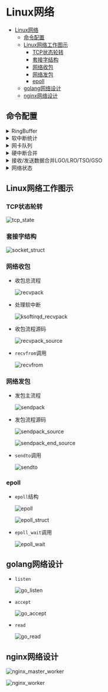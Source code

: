 # Linux网络

- [Linux网络](#linux网络)
  - [命令配置](#命令配置)
  - [Linux网络工作图示](#linux网络工作图示)
    - [TCP状态轮转](#tcp状态轮转)
    - [套接字结构](#套接字结构)
    - [网络收包](#网络收包)
    - [网络发包](#网络发包)
    - [epoll](#epoll)
  - [golang网络设计](#golang网络设计)
  - [nginx网络设计](#nginx网络设计)

## 命令配置

  <details>
  <summary>RingBuffer</summary>

  ```shell
  # ethtool -g ens33
  Ring parameters for ens33:
  Pre-set maximums:
  RX:             4096
  RX Mini:        0
  RX Jumbo:       0
  TX:             4096
  Current hardware settings:
  RX:             256
  RX Mini:        0
  RX Jumbo:       0
  TX:             256
  # ethtool -S ens33
  NIC statistics:
      rx_packets: 53462
      tx_packets: 16941
      rx_bytes: 61247636
      tx_bytes: 2280327
      rx_broadcast: 0
      tx_broadcast: 0
      rx_multicast: 0
      tx_multicast: 0
      rx_errors: 0
      tx_errors: 0
      tx_dropped: 0
      multicast: 0
      collisions: 0
      rx_length_errors: 0
      rx_over_errors: 0
      rx_crc_errors: 0
      rx_frame_errors: 0
      rx_no_buffer_count: 0
      rx_missed_errors: 0
      tx_aborted_errors: 0
      tx_carrier_errors: 0
      tx_fifo_errors: 0
      tx_heartbeat_errors: 0
      tx_window_errors: 0
      tx_abort_late_coll: 0
      tx_deferred_ok: 0
      tx_single_coll_ok: 0
      tx_multi_coll_ok: 0
      tx_timeout_count: 0
      tx_restart_queue: 0
      rx_long_length_errors: 0
      rx_short_length_errors: 0
      rx_align_errors: 0
      tx_tcp_seg_good: 158
      tx_tcp_seg_failed: 0
      rx_flow_control_xon: 0
      rx_flow_control_xoff: 0
      tx_flow_control_xon: 0
      tx_flow_control_xoff: 0
      rx_long_byte_count: 61247636
      rx_csum_offload_good: 49426
      rx_csum_offload_errors: 0
      alloc_rx_buff_failed: 0
      tx_smbus: 0
      rx_smbus: 0
      dropped_smbus: 0
  #修改RingBuffer
  # ethtool -G ens33 rx 64 tx 64
  ```
  </details>

  <details>
  <summary>软中断统计</summary>

  ```shell
  # cat /proc/softirqs
                      CPU0       CPU1
            HI:          0          1
        TIMER:      53948     158070
        NET_TX:        958          2
        NET_RX:      36133        100
        BLOCK:       4371       9380
      IRQ_POLL:          0          0
      TASKLET:       1352        393
        SCHED:      51704     155414
      HRTIMER:          0          0
          RCU:      67739     116630
  ```
  </details>

  <details>
  <summary>网卡队列</summary>

  ```shell
  # ethtool -l eth0
  Channel parameters for eth0:
  Pre-set maximums:
  RX:             0
  TX:             0
  Other:          0
  Combined:       1
  Current hardware settings:
  RX:             0
  TX:             0
  Other:          0
  Combined:       1
  #修改网卡队列数
  # ethtool -L eth0 combined 1
  #查看网卡队列中断号
  # cat /proc/interrupts | grep ens33
    19:      39793         29   IO-APIC   19-fasteoi   ens33
  #查看中断与CPU的亲和性
  # cat /proc/irq/19/smp_affinity
  00000000,00000000,00000000,00000001
  #自动调整中断与CPU的亲和性
  # service irqbalance start
  ```
  </details>

  <details>
  <summary>硬中断合并</summary>

  ```shell
  #查看硬中断合并信息
  # ethtool -c ens33
  Coalesce parameters for ens33:
  Adaptive RX: off  TX: off   #自适应硬中断合并
  stats-block-usecs: 0
  sample-interval: 0
  pkt-rate-low: 0
  pkt-rate-high: 0

  rx-usecs: 3   #超时产生RX中断
  rx-frames: 0  #产生RX中断的触发帧数
  rx-usecs-irq: 0
  rx-frames-irq: 0

  tx-usecs: 0
  tx-frames: 0
  tx-usecs-irq: 0
  tx-frames-irq: 0

  rx-usecs-low: 0
  rx-frame-low: 0
  tx-usecs-low: 0
  tx-frame-low: 0

  rx-usecs-high: 0
  rx-frame-high: 0
  tx-usecs-high: 0
  tx-frame-high: 0
  # 修改硬中断合并配置
  #ethtool -C ens33 adaptive-rx on
  ```
  </details>

  <details>
  <summary>接收/发送数据合并LGO/LRO/TSO/GSO</summary>

  ```shell
  # ethtool -k ens33
  Features for ens33:
  rx-checksumming: off
  tx-checksumming: on
          tx-checksum-ipv4: off [fixed]
          tx-checksum-ip-generic: on
          tx-checksum-ipv6: off [fixed]
          tx-checksum-fcoe-crc: off [fixed]
          tx-checksum-sctp: off [fixed]
  scatter-gather: on
          tx-scatter-gather: on
          tx-scatter-gather-fraglist: off [fixed]
  tcp-segmentation-offload: on        #网卡TSO
          tx-tcp-segmentation: on
          tx-tcp-ecn-segmentation: off [fixed]
          tx-tcp-mangleid-segmentation: off
          tx-tcp6-segmentation: off [fixed]
  udp-fragmentation-offload: off      #网卡USO
  generic-segmentation-offload: on    #内核GSO
  generic-receive-offload: on         #网卡GRO
  large-receive-offload: off [fixed]  #内核LRO
  rx-vlan-offload: on
  tx-vlan-offload: on [fixed]
  ntuple-filters: off [fixed]
  receive-hashing: off [fixed]
  highdma: off [fixed]
  rx-vlan-filter: on [fixed]
  vlan-challenged: off [fixed]
  tx-lockless: off [fixed]
  netns-local: off [fixed]
  tx-gso-robust: off [fixed]
  tx-fcoe-segmentation: off [fixed]
  tx-gre-segmentation: off [fixed]
  tx-gre-csum-segmentation: off [fixed]
  tx-ipxip4-segmentation: off [fixed]
  tx-ipxip6-segmentation: off [fixed]
  tx-udp_tnl-segmentation: off [fixed]
  tx-udp_tnl-csum-segmentation: off [fixed]
  tx-gso-partial: off [fixed]
  tx-sctp-segmentation: off [fixed]
  tx-esp-segmentation: off [fixed]
  fcoe-mtu: off [fixed]
  tx-nocache-copy: off
  loopback: off [fixed]
  rx-fcs: off
  rx-all: off
  tx-vlan-stag-hw-insert: off [fixed]
  rx-vlan-stag-hw-parse: off [fixed]
  rx-vlan-stag-filter: off [fixed]
  l2-fwd-offload: off [fixed]
  hw-tc-offload: off [fixed]
  esp-hw-offload: off [fixed]
  esp-tx-csum-hw-offload: off [fixed]
  rx-udp_tunnel-port-offload: off [fixed]
  #打开GRO/LRO/TSO/USO/GSO
  # ethtool -K ens33 gro on
  # ethtool -K ens33 lro on
  # ethtool -K ens33 tso on
  # ethtool -K ens33 uso on
  # ethtool -K ens33 gso on
  ```
  </details>

  <details>
  <summary>网络状态</summary>

  ```shell
  # netstat -s
  Ip:
      6080495019 total packets received
      0 forwarded
      0 incoming packets discarded
      6080494931 incoming packets delivered
      3716502972 requests sent out
      31 outgoing packets dropped
      33 dropped because of missing route
  Icmp:
      9310453 ICMP messages received
      313208 input ICMP message failed.
      InCsumErrors: 1793
      ICMP input histogram:
          destination unreachable: 302809
          timeout in transit: 10815
          echo requests: 8994768
          echo replies: 55
          timestamp request: 194
          timestamp reply: 1
      8997498 ICMP messages sent
      0 ICMP messages failed
      ICMP output histogram:
          destination unreachable: 2305
          echo request: 231
          echo replies: 8994768
          timestamp replies: 194
  IcmpMsg:
          InType0: 55
          InType3: 302809
          InType8: 8994768
          InType11: 10815
          InType13: 194
          InType14: 1
          InType194: 3
          InType200: 2
          InType201: 1
          InType207: 1
          InType211: 1
          InType215: 2
          InType221: 3
          InType239: 2
          InType250: 3
          OutType0: 8994768
  IcmpMsg:
          OutType3: 2305
          OutType8: 231
          OutType14: 194
  Tcp:
      383132 active connections openings
      3842476 passive connection openings
      11577 failed connection attempts
      148545 connection resets received
      2 connections established
      6070263737 segments received
      13923780696 segments send out
      13485259 segments retransmited
      53 bad segments received.
      430104 resets sent
      InCsumErrors: 4
  Udp:
      937126 packets received
      816 packets to unknown port received.
      0 packet receive errors
      963738 packets sent
      0 receive buffer errors
      0 send buffer errors
  UdpLite:
  TcpExt:
      467 SYN cookies sent
      442 SYN cookies received
      99540 invalid SYN cookies received
      2302 resets received for embryonic SYN_RECV sockets
      199228 packets pruned from receive queue because of socket buffer overrun
      2543 packets pruned from receive queue
      6 packets dropped from out-of-order queue because of socket buffer overrun
      182 ICMP packets dropped because they were out-of-window
      1 ICMP packets dropped because socket was locked
      2569510 TCP sockets finished time wait in fast timer
      147988 packets rejects in established connections because of timestamp
      3892967 delayed acks sent
      16827 delayed acks further delayed because of locked socket
      Quick ack mode was activated 15420549 times
      1307 times the listen queue of a socket overflowed  #全队列溢出 watch 'netstat -s | grep overflowed'
      1774 SYNs to LISTEN sockets dropped
      229845 packets directly queued to recvmsg prequeue.
      11114478 bytes directly in process context from backlog
      1904317231 bytes directly received in process context from prequeue
      4604190546 packet headers predicted
      199426 packets header predicted and directly queued to user
      745823000 acknowledgments not containing data payload received
      51773658 predicted acknowledgments
      943677 times recovered from packet loss by selective acknowledgements
      Detected reordering 6896 times using FACK
      Detected reordering 9355 times using SACK
      Detected reordering 20267 times using time stamp
      1261 congestion windows fully recovered without slow start
      19725 congestion windows partially recovered using Hoe heuristic
      3420 congestion windows recovered without slow start by DSACK
      18754 congestion windows recovered without slow start after partial ack
      TCPLostRetransmit: 552617
      13157 timeouts after SACK recovery
      4697 timeouts in loss state
      12526638 fast retransmits
      152042 forward retransmits
      323419 retransmits in slow start
      307499 other TCP timeouts
      TCPLossProbes: 148267
      TCPLossProbeRecovery: 51046
      44252 SACK retransmits failed
      12 times receiver scheduled too late for direct processing
      34364460 packets collapsed in receive queue due to low socket buffer
      15439143 DSACKs sent for old packets
      8545 DSACKs sent for out of order packets
      82525 DSACKs received
      553 DSACKs for out of order packets received
      160410 connections reset due to unexpected data
      122314 connections reset due to early user close
      1492 connections aborted due to timeout
      TCPDSACKIgnoredOld: 442
      TCPDSACKIgnoredNoUndo: 62055
      TCPSpuriousRTOs: 10619
      TCPSackShifted: 3614009
      TCPSackMerged: 10642494
      TCPSackShiftFallback: 5677308
      TCPBacklogDrop: 2889
      TCPReqQFullDoCookies: 471
      TCPRcvCoalesce: 2838800354
      TCPOFOQueue: 230785818
      TCPOFODrop: 2474
      TCPOFOMerge: 7846
      TCPChallengeACK: 194
      TCPSYNChallenge: 127
      TCPSpuriousRtxHostQueues: 202
      TCPAutoCorking: 5477
      TCPFromZeroWindowAdv: 1146832
      TCPToZeroWindowAdv: 1146841
      TCPWantZeroWindowAdv: 1208834
      TCPSynRetrans: 290545
      TCPOrigDataSent: 10606765627
      TCPHystartTrainDetect: 97229
      TCPHystartTrainCwnd: 2761685
      TCPHystartDelayDetect: 3434
      TCPHystartDelayCwnd: 666590
      TCPACKSkippedSynRecv: 413
      TCPACKSkippedPAWS: 30
      TCPACKSkippedSeq: 87322
      TCPACKSkippedFinWait2: 6
      TCPACKSkippedTimeWait: 7641
      TCPACKSkippedChallenge: 55
  IpExt:
      InNoRoutes: 24
      InMcastPkts: 9
      OutMcastPkts: 9
      InBcastPkts: 90
      OutBcastPkts: 85
      InOctets: 30446247020205
      OutOctets: 15505627659658
      InMcastOctets: 288
      OutMcastOctets: 288
      InBcastOctets: 5600
      OutBcastOctets: 2720
      InNoECTPkts: 6081995067
      InECT1Pkts: 2
      InECT0Pkts: 495
      InCEPkts: 5
  ```
  </details>

## Linux网络工作图示

### TCP状态轮转

![tcp_state](https://github.com/gongluck/images/blob/main/Network/tcp_state.png)

### 套接字结构

![socket_struct](https://github.com/gongluck/images/blob/main/Network/socket_struct.png)

### 网络收包

- 收包总流程

  ![recvpack](https://github.com/gongluck/images/blob/main/Network/recvpack.png)

- 处理软中断

  ![ksoftirqd_recvpack](https://github.com/gongluck/images/blob/main/Network/ksoftirqd_recvpack.png)

- 收包流程源码

  ![recvpack_source](https://github.com/gongluck/images/blob/main/Network/recvpack_source.png)

- ```recvfrom```调用

  ![recvfrom](https://github.com/gongluck/images/blob/main/Network/recvfrom.png)

### 网络发包

- 发包主流程

  ![sendpack](https://github.com/gongluck/images/blob/main/Network/sendpack.png)

- 发包流程源码

  ![sendpack_source](https://github.com/gongluck/images/blob/main/Network/sendpack_source.png)

  ![sendpack_end_source](https://github.com/gongluck/images/blob/main/Network/sendpack_end_source.png)

- ```sendto```调用

  ![sendto](https://github.com/gongluck/images/blob/main/Network/sendto.png)


### epoll

- ```epoll```结构

  ![epoll](https://github.com/gongluck/images/blob/main/Network/epoll.png)

  ![epoll_struct](https://github.com/gongluck/images/blob/main/Network/epoll_struct.png)

- ```epoll_wait```调用

  ![epoll_wait](https://github.com/gongluck/images/blob/main/Network/epoll_wait.png)

## golang网络设计

- ```listen```

  ![go_listen](https://github.com/gongluck/images/blob/main/Network/go_listen.png)

- ```accept```

  ![go_accept](https://github.com/gongluck/images/blob/main/Network/go_accept.png)

- ```read```

  ![go_read](https://github.com/gongluck/images/blob/main/Network/go_read.png)

## nginx网络设计

![nginx_master_worker](https://github.com/gongluck/images/blob/main/Network/nginx_master_worker.png)

![nginx_worker](https://github.com/gongluck/images/blob/main/Network/nginx_worker.png)
